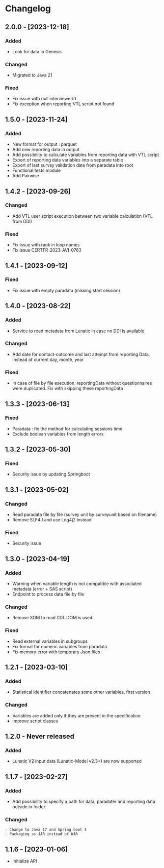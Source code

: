 # Changelog

## 2.0.0 - [2023-12-18]

### Added
- Look for data in Genesis

### Changed
- Migrated to Java 21

### Fixed
- Fix issue with null interviewerId
- Fix exception when reporting VTL script not found

## 1.5.0 - [2023-11-24]

### Added
- New format for output : parquet
- Add new reporting data in output
- Add possibility to calculate variables from reporting data with VTL script
- Export of reporting data variables into a separate table
- Export of last survey validation date from paradata into root
- Functional tests module
- Add Pairwise

## 1.4.2 - [2023-09-26]

### Changed
- Add VTL user script execution between two variable calculation (VTL from DDI)

### Fixed
- Fix issue with rank in loop names
- Fix issue CERTFR-2023-AVI-0763

## 1.4.1 - [2023-09-12]

### Fixed
- Fix issue with empty paradata (missing start session)

## 1.4.0 - [2023-08-22]

### Added
- Service to read metadata from Lunatic in case no DDI is available

### Changed
- Add date for contact-outcome and last attempt from reporting Data, instead of current day, month, year

### Fixed
- In case of file by file execution, reportingData without questionnaires were duplicated. Fix with skipping these reportingData

## 1.3.3 - [2023-06-13]

### Fixed

- Paradata : fix the method for calculating sessions time
- Exclude boolean variables from length errors

## 1.3.2 - [2023-05-30]

### Fixed
- Security issue by updating Springboot

## 1.3.1 - [2023-05-02]

### Changed
- Read paradata file by file (survey unit by surveyunit based on filename)
- Remove SLF4J and use Log4j2 instead

### Fixed
- Security issue

## 1.3.0 - [2023-04-19]

### Added
- Warning when variable length is not compatible with associated metadata (error + SAS script)
- Endpoint to process data file by file

### Changed
- Remove XOM to read DDI. DOM is used

### Fixed
- Read external variables in subgroups
- Fix format for numeric variables from paradata
- Fix memory error with temporary Json files

## 1.2.1 - [2023-03-10]

### Added
- Statistical identifier concatenates some other variables, first version

### Changed
- Variables are added only if they are present in the specification
- Improve script classes

## 1.2.0 - Never released

### Added
-  Lunatic V2 input data (Lunatic-Model v2.3+) are now supported

## 1.1.7 - [2023-02-27]

### Added
-  Add possibility to specify a path for data, paradater and reporting data outside in folder
   
### Changed
	- Change to Java 17 and Spring boot 3
	- Packaging as JAR instead of WAR
	
## 1.1.6 - [2023-01-06]
- Initialize API

